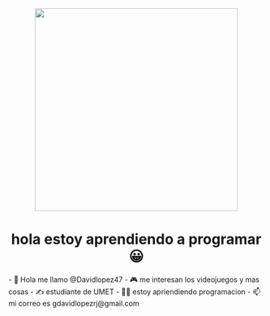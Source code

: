 <div id = "header" align = "center">
    <img src = "https://media.giphy.com/media/Dh5q0sShxgp13DwrvG/giphy.gif" width="400"/>
    <h1 align = "center"> hola estoy aprendiendo a programar 😀 </h1>
</div>
- 👋 Hola me llamo @Davidlopez47
- 🎮 me interesan los videojuegos y mas cosas 
- ✍ estudiante de UMET
- 👨‍💻 estoy apriendiendo programacion
- 📫 mi correo es  gdavidlopezrj@gmail.com

<!---
Davidlopez47/Davidlopez47 is a ✨ special ✨ repository because its `README.md` (this file) appears on your GitHub profile.
You can click the Preview link to take a look at your changes.
--->

